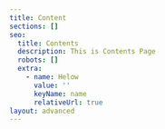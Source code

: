 ```yaml
---
title: Content
sections: []
seo:
  title: Contents
  description: This is Contents Page
  robots: []
  extra:
    - name: Helow
      value: ''
      keyName: name
      relativeUrl: true
layout: advanced
---
```

